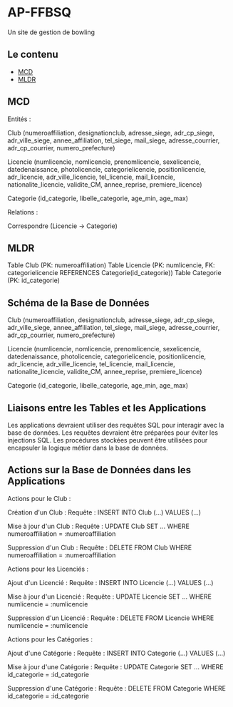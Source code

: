 # AP-FFBSQ

Un site de gestion de bowling

## Le contenu

- [MCD](#MCD)
- [MLDR](#MLDR)

## MCD

Entités :

Club (numeroaffiliation, designationclub, adresse_siege, adr_cp_siege, adr_ville_siege, annee_affiliation, tel_siege, mail_siege, adresse_courrier, adr_cp_courrier, numero_prefecture)

Licencie (numlicencie, nomlicencie, prenomlicencie, sexelicencie, datedenaissance, photolicencie, categorielicencie, positionlicencie, adr_licencie, adr_ville_licencie, tel_licencie, mail_licencie, nationalite_licencie, validite_CM, annee_reprise, premiere_licence)

Categorie (id_categorie, libelle_categorie, age_min, age_max)

Relations :

Correspondre (Licencie -> Categorie)


## MLDR

Table Club (PK: numeroaffiliation)
Table Licencie (PK: numlicencie, FK: categorielicencie REFERENCES Categorie(id_categorie))
Table Categorie (PK: id_categorie)


## Schéma de la Base de Données

Club (numeroaffiliation, designationclub, adresse_siege, adr_cp_siege, adr_ville_siege, annee_affiliation, tel_siege, mail_siege, adresse_courrier, adr_cp_courrier, numero_prefecture)

Licencie (numlicencie, nomlicencie, prenomlicencie, sexelicencie, datedenaissance, photolicencie, categorielicencie, positionlicencie, adr_licencie, adr_ville_licencie, tel_licencie, mail_licencie, nationalite_licencie, validite_CM, annee_reprise, premiere_licence)

Categorie (id_categorie, libelle_categorie, age_min, age_max)


## Liaisons entre les Tables et les Applications

Les applications devraient utiliser des requêtes SQL pour interagir avec la base de données.
Les requêtes devraient être préparées pour éviter les injections SQL.
Les procédures stockées peuvent être utilisées pour encapsuler la logique métier dans la base de données.

## Actions sur la Base de Données dans les Applications

Actions pour le Club :

Création d'un Club :
Requête : INSERT INTO Club (...) VALUES (...)

Mise à jour d'un Club :
Requête : UPDATE Club SET ... WHERE numeroaffiliation = :numeroaffiliation

Suppression d'un Club :
Requête : DELETE FROM Club WHERE numeroaffiliation = :numeroaffiliation

Actions pour les Licenciés :

Ajout d'un Licencié :
Requête : INSERT INTO Licencie (...) VALUES (...)

Mise à jour d'un Licencié :
Requête : UPDATE Licencie SET ... WHERE numlicencie = :numlicencie

Suppression d'un Licencié :
Requête : DELETE FROM Licencie WHERE numlicencie = :numlicencie

Actions pour les Catégories :

Ajout d'une Catégorie :
Requête : INSERT INTO Categorie (...) VALUES (...)

Mise à jour d'une Catégorie :
Requête : UPDATE Categorie SET ... WHERE id_categorie = :id_categorie

Suppression d'une Catégorie :
Requête : DELETE FROM Categorie WHERE id_categorie = :id_categorie